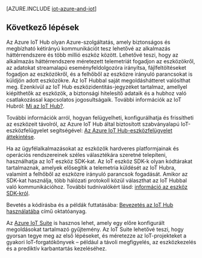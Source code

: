 <properties
 pageTitle="Azure-megoldások az eszközök internetes hálózatához | Microsoft Azure"
 description="Az IoT áttekintése az Azure-ban, beleértve egy minta megoldásarchitektúrát és azt, hogy miként kapcsolódik az Azure IoT Hubhoz, az eszköz SDK-khoz és az előre konfigurált megoldásokhoz"
 services="iot-hub"
 documentationCenter=""
 authors="dominicbetts"
 manager="timlt"
 editor=""/>

<tags
 ms.service="iot-hub"
 ms.devlang="na"
 ms.topic="get-started-article"
 ms.tgt_pltfrm="na"
 ms.workload="na"
 ms.date="07/19/2016"
 ms.author="dobett"/>

[AZURE.INCLUDE [iot-azure-and-iot](../../includes/iot-azure-and-iot.md)]

## Következő lépések

Az Azure IoT Hub olyan Azure-szolgáltatás, amely biztonságos és megbízható kétirányú kommunikációt tesz lehetővé az alkalmazás háttérrendszere és több millió eszköz között. Lehetővé teszi, hogy az alkalmazás háttérrendszere méretezett telemetriát fogadjon az eszközökről, az adatokat streamalapú eseményfeldolgozóra irányítsa, fájlfeltöltéseket fogadjon az eszközökről, és a felhőből az eszközre irányuló parancsokat is küldjön adott eszközökre. Az IoT Hubbal saját megoldáshátteret valósíthat meg. Ezenkívül az IoT Hub eszközidentitás-jegyzéket tartalmaz, amellyel kiépíthetők az eszközök, a biztonsági hitelesítő adataik és a hubhoz való csatlakozással kapcsolatos jogosultságaik. További információk az IoT Hubról: [Mi az IoT Hub?][lnk-iot-hub].

További információk arról, hogyan felügyelheti, konfigurálhatja és frissítheti az eszközeit távolról, az Azure IoT Hub által biztosított szabványalapú IoT-eszközfelügyelet segítségével: [Az Azure IoT Hub-eszközfelügyelet áttekintése][lnk-device-management].

Ha az ügyfélalkalmazásokat az eszközök hardveres platformjainak és operációs rendszereinek széles választékára szeretné telepíteni, használhatja az IoT eszköz SDK-kat. Az IoT eszköz SDK-k olyan kódtárakat tartalmaznak, amelyek elősegítik a telemetria küldését az IoT Hubra, valamint a felhőből az eszközre irányuló parancsok fogadását. Amikor az SDK-kat használja, több hálózati protokoll közül választhat az IoT Hubbal való kommunikációhoz. További tudnivalókért lásd: [információ az eszköz SDK-król][lnk-device-sdks].

Bevetés a kódírásba és a példák futtatásába: [Bevezetés az IoT Hub használatába][lnk-getstarted] című oktatóanyag.

Az [Azure IoT Suite][lnk-iot-suite] is hasznos lehet, amely egy előre konfigurált megoldásokat tartalmazó gyűjtemény. Az IoT Suite lehetővé teszi, hogy gyorsan tegye meg az első lépéseket, és méretezze az IoT-projekteket a gyakori IoT-forgatókönyvek – például a távoli megfigyelés, az eszközkezelés és a prediktív karbantartás kezeléséhez.

[lnk-getstarted]: iot-hub-csharp-csharp-getstarted.md
[lnk-device-sdks]: https://github.com/Azure/azure-iot-sdks/blob/master/readme.md
[lnk-iot-hub]: iot-hub-what-is-iot-hub.md
[lnk-iot-suite]: https://azure.microsoft.com/documentation/suites/iot-suite/
[lnk-iotdev]: https://azure.microsoft.com/develop/iot/
[lnk-device-management]: iot-hub-device-management-overview.md


<!--HONumber=sep16_HO1-->


